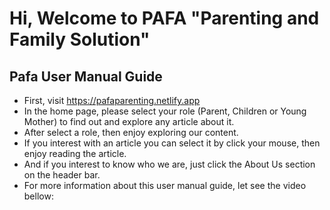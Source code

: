 # Hi, Welcome to PAFA "Parenting and Family Solution"

## Pafa User Manual Guide
- First, visit https://pafaparenting.netlify.app
- In the home page, please select your role (Parent, Children or Young Mother) to find out and explore any article about it.
- After select a role, then enjoy exploring our content.
- If you interest with an article you can select it by click your mouse, then enjoy reading the article.
- And if you interest to know who we are, just click the About Us section on the header bar.
- For more information about this user manual guide, let see the video bellow:
